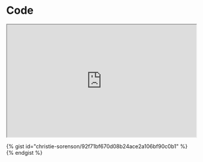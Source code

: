 # Code
[](codepen://csorenson/GZyYja?height=800&theme=0&defaultTab=html)

[](https://jsfiddle.net/christieCA/s8t7p0qz/#tabs=html,result)

[](https://jsfiddle.net/gh/get/library/pure/christie-sorenson/js-book/tree/master/examples/fetch/#tabs=js,result)

[](https://jsfiddle.net/christieCA/pypyk5re/#tabs=js,result)

<iframe src="https://codp.in/e/MjQ3OTg0" width="100%" height="300"></iframe>

{% gist id="christie-sorenson/92f71bf670d08b24ace2a106bf90c0b1" %} {% endgist %}


